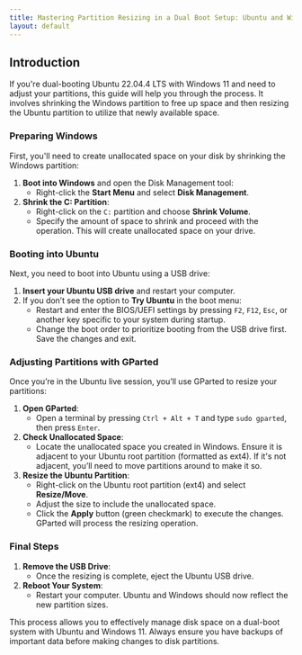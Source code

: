 ```yaml
---
title: Mastering Partition Resizing in a Dual Boot Setup: Ubuntu and Windows 11
layout: default
---
```


## Introduction

If you're dual-booting Ubuntu 22.04.4 LTS with Windows 11 and need to adjust your partitions, this guide will help you through the process. It involves shrinking the Windows partition to free up space and then resizing the Ubuntu partition to utilize that newly available space.

### Preparing Windows

First, you'll need to create unallocated space on your disk by shrinking the Windows partition:

1. **Boot into Windows** and open the Disk Management tool:
   - Right-click the **Start Menu** and select **Disk Management**.
2. **Shrink the C: Partition**:
   - Right-click on the `C:` partition and choose **Shrink Volume**.
   - Specify the amount of space to shrink and proceed with the operation. This will create unallocated space on your drive.

### Booting into Ubuntu

Next, you need to boot into Ubuntu using a USB drive:

1. **Insert your Ubuntu USB drive** and restart your computer.
2. If you don’t see the option to **Try Ubuntu** in the boot menu:
   - Restart and enter the BIOS/UEFI settings by pressing `F2`, `F12`, `Esc`, or another key specific to your system during startup.
   - Change the boot order to prioritize booting from the USB drive first. Save the changes and exit.

### Adjusting Partitions with GParted

Once you’re in the Ubuntu live session, you’ll use GParted to resize your partitions:

1. **Open GParted**:
   - Open a terminal by pressing `Ctrl + Alt + T` and type `sudo gparted`, then press `Enter`.
2. **Check Unallocated Space**:
   - Locate the unallocated space you created in Windows. Ensure it is adjacent to your Ubuntu root partition (formatted as ext4). If it's not adjacent, you’ll need to move partitions around to make it so.
3. **Resize the Ubuntu Partition**:
   - Right-click on the Ubuntu root partition (ext4) and select **Resize/Move**.
   - Adjust the size to include the unallocated space.
   - Click the **Apply** button (green checkmark) to execute the changes. GParted will process the resizing operation.

### Final Steps

1. **Remove the USB Drive**:
   - Once the resizing is complete, eject the Ubuntu USB drive.
2. **Reboot Your System**:
   - Restart your computer. Ubuntu and Windows should now reflect the new partition sizes.

This process allows you to effectively manage disk space on a dual-boot system with Ubuntu and Windows 11. Always ensure you have backups of important data before making changes to disk partitions.